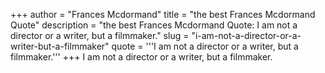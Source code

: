 +++
author = "Frances Mcdormand"
title = "the best Frances Mcdormand Quote"
description = "the best Frances Mcdormand Quote: I am not a director or a writer, but a filmmaker."
slug = "i-am-not-a-director-or-a-writer-but-a-filmmaker"
quote = '''I am not a director or a writer, but a filmmaker.'''
+++
I am not a director or a writer, but a filmmaker.
